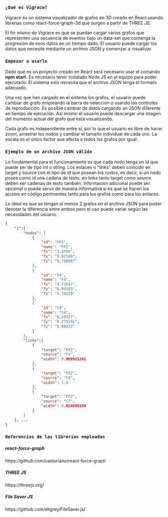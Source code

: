 ### `¿Qué es Vigrace?`

Vigrace es un sistema visualizador de grafos en 3D creado en React usando librerías como react-force-graph-3d que surgen a partir de THREE JS.

El fin mismo de Vigrace es que se puedan cargar varios grafos que representen una secuencia de eventos bajo un data-set que contenga la progresión de esos datos en un tiempo dado.
El usuario puede cargar los datos que necesite mediante un archivo JSON y comenzar a visualizar.

### `Empezar a usarlo`

Dado que es un proyecto creado en React será necesario usar el comando <b>npm start.</b> Es necesario tener instalado Node JS en el equipo para poder ejecutarlo. El sistema solo necesita que el archivo JSON tenga el formato adecuado.  

Una vez que han cargado en el sistema los grafos, el usuario puede cambiar de grafo empleando la barra de selección o usando los controles de reproducción. Es posible cambiar de datos cargando un JSON diferente en tiempo de ejecución. Así mismo el usuario puede descargar una imagen del momento actual del grafo que está visualizando.

Cada grafo es independiente entre sí, por lo que el usuario es libre de hacer zoom, arrastrar los nodos y cambiar el tamaño individual de cada uno. La escala es el único factor que afecta a todos los grafos por igual.

### `Ejemplo de un archivo JSON válido`

Lo fundamental para el funcionamiento es que cada nodo tenga un id que puede ser de tipo int o string. Los enlaces o "links" deben coincidir en target y source con el tipo de id que posean los nodos, es decir, si un nodo posee como id una cadena de texto, en links tanto target como source deben ser cadenas de texto también. Información adicional puede ser opcional o puede servir de manera informativa si es que se hacen los ajustes en código pertinentes tanto para los grafos como para los enlaces.

Lo ideal es que se tengan al menos 2 grafos en el archivo JSON para poder denotar la diferencia entre ambos pero el uso puede variar según las necesidades del usuario. 

``` JSON
{
    "1":{
        "nodes": [
            {
                "id": "FP2",
                "name": "FP2",
                "fx": "3.3556",
                "fy": "9.82549",
                "fz": "0.750687"
            },
            {
                "id": "F4",
                "name": "F4",
                "fx": "4.72647",
                "fy": "6.94583",
                "fz": "4.29259"
            },
            {
                "id": "C4",
                "name": "C4",
                "fx": "6.20327",
                "fy": "0.279191",
                "fz": "5.88833"
            }
        ],
        "links":[
            {
                "target": "FP2",
                "source": "F4",
                "width": 0.069921261
            },
            {
                "target": "FP2",
                "source": "F8",
                "width": 1.0
            },
            {
                "target": "FP2",
                "source": "FZ",
                "width": 0.024089154
            }
        ]
    }, ...
}
```
### `Referencias de las librerías empleadas`
<h5>react-force-graph</h5> https://github.com/vasturiano/react-force-graph
<h5>THREE JS</h5> https://threejs.org/
<h5>File Saver JS</h5> https://github.com/eligrey/FileSaver.js/

